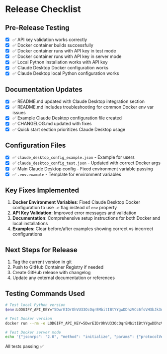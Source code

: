 # Release Checklist

## Pre-Release Testing

- [x] ✅ API key validation works correctly
- [x] ✅ Docker container builds successfully  
- [x] ✅ Docker container runs with API key in test mode
- [x] ✅ Docker container runs with API key in server mode
- [x] ✅ Local Python installation works with API key
- [x] ✅ Claude Desktop Docker configuration works
- [x] ✅ Claude Desktop local Python configuration works

## Documentation Updates

- [x] ✅ README.md updated with Claude Desktop integration section
- [x] ✅ README.md includes troubleshooting for common Docker env var issues
- [x] ✅ Example Claude Desktop configuration file created
- [x] ✅ CHANGELOG.md updated with fixes
- [x] ✅ Quick start section prioritizes Claude Desktop usage

## Configuration Files

- [x] ✅ `claude_desktop_config_example.json` - Example for users
- [x] ✅ `claude_desktop_config_test.json` - Updated with correct Docker args
- [x] ✅ Main Claude Desktop config - Fixed environment variable passing
- [x] ✅ `.env.example` - Template for environment variables

## Key Fixes Implemented

1. **Docker Environment Variables**: Fixed Claude Desktop Docker configuration to use `-e` flag instead of `env` property
2. **API Key Validation**: Improved error messages and validation
3. **Documentation**: Comprehensive setup instructions for both Docker and local installations
4. **Examples**: Clear before/after examples showing correct vs incorrect configurations

## Next Steps for Release

1. Tag the current version in git
2. Push to GitHub Container Registry if needed
3. Create GitHub release with changelog
4. Update any external documentation or references

## Testing Commands Used

```bash
# Test local Python version
$env:LODGIFY_API_KEY="5DwrEIDrOhVU33OcOqrEMbitIBtYYgwDDhzVCc6fsVH3bJk3dO2y2rJR9P1XTi53"; .\.venv\Scripts\python.exe entrypoint.py --mode test

# Test Docker version  
docker run --rm -e LODGIFY_API_KEY=5DwrEIDrOhVU33OcOqrEMbitIBtYYgwDDhzVCc6fsVH3bJk3dO2y2rJR9P1XTi53 lodgify-mcp-fixed --mode test

# Test Docker server mode
echo '{"jsonrpc": "2.0", "method": "initialize", "params": {"protocolVersion": "2024-11-05", "capabilities": {}, "clientInfo": {"name": "test", "version": "1.0.0"}}, "id": 1}' | docker run -i --rm -e LODGIFY_API_KEY=5DwrEIDrOhVU33OcOqrEMbitIBtYYgwDDhzVCc6fsVH3bJk3dO2y2rJR9P1XTi53 lodgify-mcp-fixed --mode server
```

All tests passing ✅
